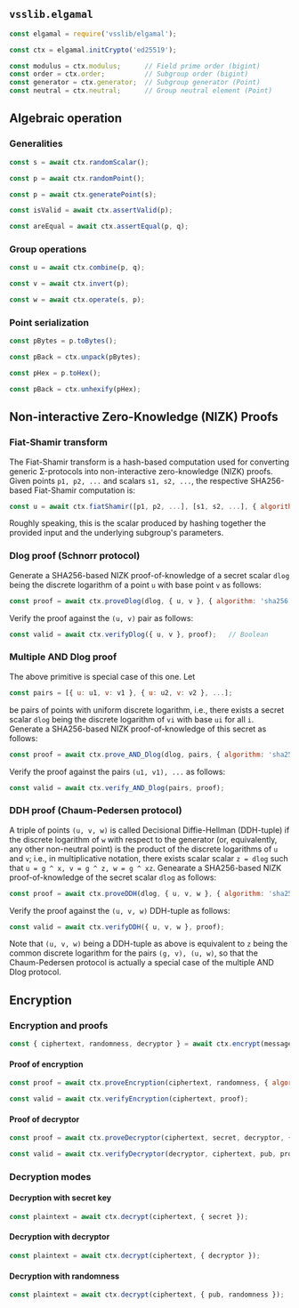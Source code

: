 ## `vsslib.elgamal`

```js
const elgamal = require('vsslib/elgamal');

const ctx = elgamal.initCrypto('ed25519');
```

```js
const modulus = ctx.modulus;      // Field prime order (bigint)
const order = ctx.order;          // Subgroup order (bigint)
const generator = ctx.generator;  // Subgroup generator (Point)
const neutral = ctx.neutral;      // Group neutral element (Point)
```


## Algebraic operation


### Generalities

```js
const s = await ctx.randomScalar();
```

```js
const p = await ctx.randomPoint();
```

```js
const p = await ctx.generatePoint(s);
```

```js
const isValid = await ctx.assertValid(p);
```

```js
const areEqual = await ctx.assertEqual(p, q);
```


### Group operations

```js
const u = await ctx.combine(p, q);
```

```js
const v = await ctx.invert(p);
```

```js
const w = await ctx.operate(s, p);
```


### Point serialization

```js
const pBytes = p.toBytes();
```

```js
const pBack = ctx.unpack(pBytes);
```

```js
const pHex = p.toHex();
```

```js
const pBack = ctx.unhexify(pHex);
```


## Non-interactive Zero-Knowledge (NIZK) Proofs

### Fiat-Shamir transform

The Fiat-Shamir transform is a hash-based computation used for converting
generic Σ-protocols into non-interactive zero-knowledge (NIZK) proofs.
Given points `p1, p2, ...` and scalars `s1, s2, ...`, the respective
SHA256-based Fiat-Shamir computation is:

```js
const u = await ctx.fiatShamir([p1, p2, ...], [s1, s2, ...], { algorithm: 'sha256' });
```

Roughly speaking, this is the scalar produced by hashing together the provided
input and the underlying subgroup's parameters.


### Dlog proof (Schnorr protocol)

Generate a SHA256-based NIZK proof-of-knowledge of a secret scalar `dlog` being
the discrete logarithm of a point `u` with base point `v` as follows:

```js
const proof = await ctx.proveDlog(dlog, { u, v }, { algorithm: 'sha256' });
```

Verify the proof against the `(u, v)` pair as follows:


```js
const valid = await ctx.verifyDlog({ u, v }, proof);   // Boolean
```

### Multiple AND Dlog proof

The above primitive is special case of this one. Let

```js
const pairs = [{ u: u1, v: v1 }, { u: u2, v: v2 }, ...];
```

be pairs of points with uniform discrete logarithm, i.e., there exists a secret
scalar `dlog` being the discrete logarithm of `vi` with base `ui` for all `i`.
Generate a SHA256-based NIZK proof-of-knowledge of this secret as follows:

```js
const proof = await ctx.prove_AND_Dlog(dlog, pairs, { algorithm: 'sha256' });
```

Verify the proof against the pairs `(u1, v1), ...` as follows:

```js
const valid = await ctx.verify_AND_Dlog(pairs, proof);
```

### DDH proof (Chaum-Pedersen protocol)

A triple of points `(u, v, w)` is called Decisional Diffie-Hellman (DDH-tuple)
if the discrete logarithm of `w` with respect to the generator (or,
equivalently, any other non-neutral point) is the product of the discrete
logarithms of `u` and `v`; i.e., in multiplicative notation, there exists
scalar scalar `z = dlog` such that `u = g ^ x, v = g ^ z, w = g ^ xz`.
Genearate a SHA256-based NIZK proof-of-knowledge of the secret scalar
`dlog` as follows:

```js
const proof = await ctx.proveDDH(dlog, { u, v, w }, { algorithm: 'sha256' });
```

Verify the proof against the `(u, v, w)` DDH-tuple as follows:

```js
const valid = await ctx.verifyDDH({ u, v, w }, proof);
```

Note that `(u, v, w)` being a DDH-tuple as above is equivalent to
`z` being the common discrete logarithm for the pairs `(g, v), (u, w)`,
so that the Chaum-Pedersen protocol is actually a special case of the multiple
AND Dlog protocol.


## Encryption

### Encryption and proofs

```js
const { ciphertext, randomness, decryptor } = await ctx.encrypt(message, pub);
```

#### Proof of encryption

```js
const proof = await ctx.proveEncryption(ciphertext, randomness, { algorithm: 'sha256' });

const valid = await ctx.verifyEncryption(ciphertext, proof);
```

#### Proof of decryptor

```js
const proof = await ctx.proveDecryptor(ciphertext, secret, decryptor, { algorithm: 'sha256' });

const valid = await ctx.verifyDecryptor(decryptor, ciphertext, pub, proof);
```

### Decryption modes

#### Decryption with secret key

```js
const plaintext = await ctx.decrypt(ciphertext, { secret });
```

#### Decryption with decryptor

```js
const plaintext = await ctx.decrypt(ciphertext, { decryptor });
```

#### Decryption with randomness

```js
const plaintext = await ctx.decrypt(ciphertext, { pub, randomness });
```
